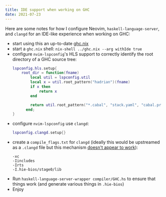 ```yaml
---
title: IDE support when working on GHC
date: 2021-07-23
---
```


Here are some notes for how I configure Neovim, `haskell-language-server`, and
`clangd` for an IDE-like experience when working on GHC:

* start using this an up-to-date
  [ghc.nix](https://gitlab.haskell.org/ghc/ghc.nix/-/commit/4e69ca6894fe21bf1c6f4ed98ff406dbf9d6541c)
* start a `ghc.nix` shell: `nix-shell ../ghc.nix --arg withIde true`
* configure `nvim-lspconfig`'s HLS support to correctly identify the root
  directory of a GHC source tree:
  ```lua
  lspconfig.hls.setup{
      root_dir = function(fname)
          local util = lspconfig.util
          local x = util.root_pattern("hadrian")(fname)
          if x then
              return x
          end

          return util.root_pattern("*.cabal", "stack.yaml", "cabal.project", "package.yaml", "hie.yaml")(fname)
        end;
  }
  ```
* configure `nvim-lspconfig` use `clangd`:
  ```lua
  lspconfig.clangd.setup{}
  ```
* create a `compile_flags.txt` for `clangd` (ideally this would be upstreamed
  as a `.clangd` file but this mechanism [doesn't appear to
  work](https://github.com/clangd/clangd/issues/649)):
  ```
  -xc
  -Iincludes
  -Irts
  -I.hie-bios/stage0/lib
  ```
* Run `haskell-language-server-wrapper compiler/GHC.hs` to ensure that things
  work (and generate various things in `.hie-bios`)
* Enjoy

